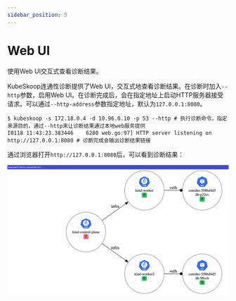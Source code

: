 ```yaml
---
sidebar_position: 5
---
```


# Web UI

使用Web UI交互式查看诊断结果。

KubeSkoop连通性诊断提供了Web UI，交互式地查看诊断结果。在诊断时加入`--http`参数，启用Web UI。在诊断完成后，会在指定地址上启动HTTP服务器接受请求。可以通过`--http-address`参数指定地址，默认为`127.0.0.1:8080`。

```shell
$ kubeskoop -s 172.18.0.4 -d 10.96.0.10 -p 53 --http # 执行诊断命令，指定来源目的，通过--http来让诊断结果通过本地web服务提供
I0118 11:43:23.383446    6280 web.go:97] HTTP server listening on http://127.0.0.1:8080 # 诊断完成会输出诊断结果链接
```

通过浏览器打开`http://127.0.0.1:8080`后，可以看到诊断结果：

![diagnose_web](/img/doc/intro_diagnose_web.jpg)
